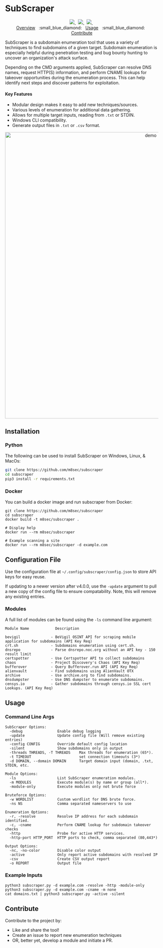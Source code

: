 # SubScraper

<p align="center">
  <a href="https://www.twitter.com/m8sec">
        <img src="https://img.shields.io/badge/Twitter-@m8sec-blue?style=plastic&logo=twitter"/>
    </a>&nbsp;
    <a href="/LICENSE">
        <img src="https://img.shields.io/badge/License-BSD_3--Clause-green?style=plastic&logo=github"/>
    </a>&nbsp;
    <a href="https://github.com/sponsors/m8sec">
        <img src="https://img.shields.io/badge/Sponsor-GitHub-red?style=plastic&logo=github"/>
    </a>&nbsp;
  <br>
    <a href="https://github.com/m8sec/subscraper#subscraper">Overview</a>
    &nbsp;&nbsp;:small_blue_diamond:&nbsp;&nbsp;
    <a href="https://github.com/m8sec/subscraper#usage">Usage</a>
    &nbsp;&nbsp;:small_blue_diamond:&nbsp;&nbsp;
    <a href="https://github.com/m8sec/subscraper#contribute">Contribute</a>
  <br>
</p>

SubScraper is a subdomain enumeration tool that uses a variety of techniques to find subdomains of a given target. Subdomain enumeration is especially helpful during penetration testing and bug bounty hunting to uncover an organization's attack surface.

Depending on the CMD arguments applied, SubScraper can resolve DNS names, request HTTP(S) information, and perform CNAME lookups for takeover opportunities during the enumeration process. This can help identify next steps and discover patterns for exploitation.  

#### Key Features

- Modular design makes it easy to add new techniques/sources.
- Various levels of enumeration for additional data gathering.
- Allows for multiple target inputs, reading from `.txt` or STDIN.
- Windows CLI compatibility. 
- Generate output files in `.txt` or `.csv` format.

<p align="center">
<img width="942" alt="demo" src="https://github.com/m8sec/subscraper/assets/13889819/c8503198-7759-4123-b921-28a74b773e7b">
</p>


## Installation
### Python
The following can be used to install SubScraper on Windows, Linux, & MacOs:

```bash
git clone https://github.com/m8sec/subscraper
cd subscraper
pip3 install -r requirements.txt
```

### Docker
You can build a docker image and run subscraper from Docker:
```
git clone https://github.com/m8sec/subscraper
cd subscraper
docker build -t m8sec/subscraper .

# Display help
docker run --rm m8sec/subscraper

# Example scanning a site
docker run --rm m8sec/subscraper -d example.com
```

## Configuration File
Use the configuration file at `~/.config/subscraper/config.json` to store API keys for easy reuse. 

If updating to a newer version after v4.0.0, use the `-update` argument to pull a new copy of the config file to ensure compatability. Note, this will remove any existing entries.


### Modules
A full list of modules can be found using the `-ls` command line argument:
```
Module Name            Description

bevigil              - BeVigil OSINT API for scraping mobile application for subdomains (API Key Req)
crt.sh               - Subdomains enumeration using cert.sh.
dnsrepo              - Parse dnsrepo.noc.org without an API key - 150 result limit
certspotter          - Use Certspotter API to collect subdomains
chaos                - Project Discovery's Chaos (API Key Req)
bufferover           - Query Bufferover.run API (API Key Req)
alienvault           - Find subdomains using AlienVault OTX
archive              - Use archive.org to find subdomains.
dnsdumpster          - Use DNS dumpster to enumerate subdomains.
censys.io            - Gather subdomains through censys.io SSL cert Lookups. (API Key Req)
```

## Usage
### Command Line Args
```
SubScraper Options:
  -debug                Enable debug logging
  -update               Update config file (Will remove existing entries)
  -config CONFIG        Override default config location
  -silent               Show subdomains only in output
  -threads THREADS, -T THREADS    Max threads for enumeration (65*).
  -t TIMEOUT                      set connection timeouts (3*)
  -d DOMAIN, --domain DOMAIN      Target domain input (domain, .txt, STDIN, etc.

Module Options:
  -ls                   List SubScraper enumeration modules.
  -m MODULES            Execute module(s) by name or group (all*).
  -module-only          Execute modules only not brute force

Bruteforce Options:
  -w WORDLIST           Custom wordlist for DNS brute force.
  -ns NS                Comma separated nameservers to use

Enumeration Options:
  -r, -resolve          Resolve IP address for each subdomain identified.
  -c, -cname            Perform CNAME lookup for subdomain takeover checks
  -http                 Probe for active HTTP services.
  -http-port HTTP_PORT  HTTP ports to check, comma separated (80,443*)

Output Options:
  -nc, -no-color        Disable color output
  -active               Only report active subdomains with resolved IP
  -csv                  Create CSV output report
  -o REPORT             Output file
```

### Example Inputs
```
python3 subscraper.py -d example.com -resolve -http -module-only
python3 subscraper.py -d example.com -cname -m none
cat domains.txt | python3 subscraper.py -active -silent
```

## Contribute
Contribute to the project by:
* Like and share the tool!
* Create an issue to report new enumeration techniques
* OR, better yet, develop a module and initiate a PR.
